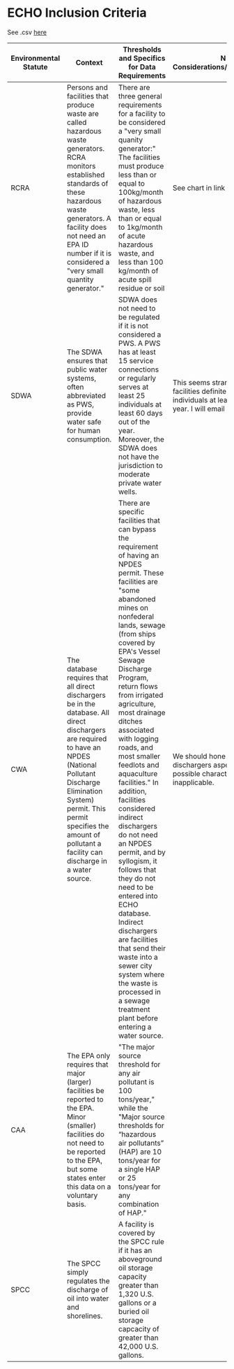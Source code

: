 # ECHO Inclusion Criteria

See .csv [here](https://github.com/Carceral-Ecologies/Carceral-ECHO-data/blob/master/Misissippi%20ECHO%20Criteria%20Data.csv)

| Environmental Statute 	| Context                                                                                                                                                                                                                                                                        	| Thresholds and Specifics for Data Requirements                                                                                                                                                                                                                                                                                                                                                                                                                                                                                                                                                                                                                                                                                           	| N Tran Considerations/Recommendations                                                                                                        	| Source                                                                                                                                                                                   	|
|-----------------------	|--------------------------------------------------------------------------------------------------------------------------------------------------------------------------------------------------------------------------------------------------------------------------------	|------------------------------------------------------------------------------------------------------------------------------------------------------------------------------------------------------------------------------------------------------------------------------------------------------------------------------------------------------------------------------------------------------------------------------------------------------------------------------------------------------------------------------------------------------------------------------------------------------------------------------------------------------------------------------------------------------------------------------------------	|----------------------------------------------------------------------------------------------------------------------------------------------	|------------------------------------------------------------------------------------------------------------------------------------------------------------------------------------------	|
| RCRA                  	| Persons and facilities that produce waste are called hazardous waste generators. RCRA monitors established standards of these hazardous waste generators. A facility does not need an EPA ID number if it is considered a "very small quantity generator."                     	| There are three general requirements for a facility to be considered a "very small quanity generator:" The facilities must produce less than or equal to 100kg/month of hazardous waste, less than or equal to 1kg/month of acute hazardous waste, and less than 100 kg/month of acute spill residue or soil                                                                                                                                                                                                                                                                                                                                                                                                                             	| See chart in link for evidence                                                                                                               	| https://www.epa.gov/hwgenerators/hazardous-waste-generator-regulatory-summary#table                                                                                                      	|
| SDWA                  	| The SDWA ensures that public water systems, often abbreviated as PWS, provide water safe for human consumption.                                                                                                                                                                	| SDWA does not need to be regulated if it is not considered a PWS. A PWS has at least 15 service connections or regularly serves at least 25 individuals at least 60 days out of the year. Moreover, the SDWA does not have the jurisdiction to moderate private water wells.                                                                                                                                                                                                                                                                                                                                                                                                                                                             	| This seems strange to me--these facilities definitely serve at least 25 individuals at least 60 days of the year. I will email ECHO support. 	| https://echo.epa.gov/help/sdwa-faqs#Q8                                                                                                                                                   	|
| CWA                   	| The database requires that all direct dischargers be in the database. All direct dischargers are required to have an NPDES (National Pollutant Discharge Elimination System) permit. This permit specifies the amount of pollutant a facility can discharge in a water source. 	| There are specific facilities that can bypass the requirement of having an NPDES permit. These facilities are "some abandoned mines on nonfederal lands, sewage (from ships covered by EPA's Vessel Sewage Discharge Program, return flows from irrigated agriculture, most drainage ditches associated with logging roads, and most smaller feedlots and aquaculture facilities." In addition, facilities considered indirect dischargers do not need an NPDES permit, and by syllogism, it follows that they do not need to be entered into ECHO database. Indirect dischargers are facilities that send their waste into a sewer city system where the waste is processed in a sewage treatment plant before entering a water source. 	| We should hone in one the indirect dischargers aspect, as the other possible characterizations are inapplicable.                             	| https://www.epa.gov/npdes/npdes-permit-basics                                                                                                                                            	|
| CAA                   	| The EPA only requires that major (larger) facilities be reported to the EPA. Minor (smaller) facilities do not need to be reported to the EPA, but some states enter this data on a voluntary basis.                                                                           	| "The major source threshold for any air pollutant is 100 tons/year," while the "Major source thresholds for “hazardous air pollutants” (HAP) are 10 tons/year for a single HAP or 25 tons/year for any combination of HAP."                                                                                                                                                                                                                                                                                                                                                                                                                                                                                                              	|                                                                                                                                              	| https://echo.epa.gov/resources/general-info/echo-faq#larger_smaller_facilities                               https://www.epa.gov/title-v-operating-permits/who-has-obtain-title-v-permit 	|
| SPCC                  	| The SPCC simply regulates the discharge of oil into water and shorelines.                                                                                                                                                                                                      	| A facility is covered by the SPCC rule if it has an aboveground oil storage capacity greater than 1,320 U.S. gallons or a buried oil storage capcacity of greater than 42,000 U.S. gallons.                                                                                                                                                                                                                                                                                                                                                                                                                                                                                                                                              	|                                                                                                                                              	| https://www.epa.gov/sites/production/files/documents/spccbluebroch.pdf                                                                                                                   	|
